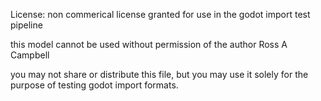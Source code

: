 License: non commerical license granted for use in the godot import test pipeline

this model cannot be used without permission of the author Ross A Campbell

you may not share or distribute this file, but you may use it solely for the purpose of testing godot import formats.
